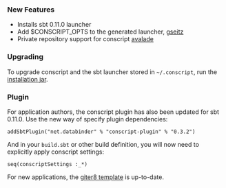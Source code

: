 ### New Features

* Installs sbt 0.11.0 launcher
* Add $CONSCRIPT_OPTS to the generated launcher, [gseitz](https://github.com/n8han/conscript/pull/24)
* Private repository support for conscript [avalade](https://github.com/n8han/conscript/pull/23)

### Upgrading

To upgrade conscript and the sbt launcher stored in `~/.conscript`,
run the [installation jar][jar].

[jar]: https://github.com/downloads/n8han/conscript/conscript-0.3.2.jar

### Plugin

For application authors, the conscript plugin has also been updated
for sbt 0.11.0. Use the new way of specify plugin dependencies:

    addSbtPlugin("net.databinder" % "conscript-plugin" % "0.3.2")

And in your `build.sbt` or other build definition, you will now
need to explicitly apply conscript settings:

    seq(conscriptSettings :_*)

For new applications, the [giter8 template][g8] is up-to-date.

[g8]: https://github.com/n8han/conscript.g8#readme
